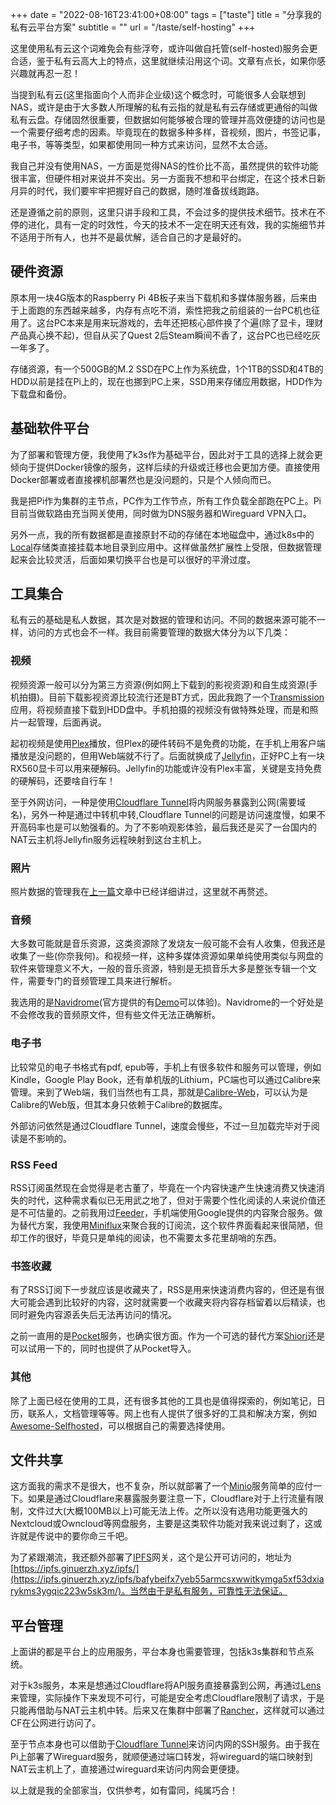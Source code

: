 +++
date = "2022-08-16T23:41:00+08:00"
tags = ["taste"]
title = "分享我的私有云平台方案"
subtitle = ""
url = "/taste/self-hosting"
+++

这里使用私有云这个词难免会有些浮夸，或许叫做自托管(self-hosted)服务会更合适，鉴于私有云高大上的特点，这里就继续沿用这个词。文章有点长，如果你感兴趣就再忍一忍！

当提到私有云(这里指面向个人而非企业级)这个概念时，可能很多人会联想到NAS，或许是由于大多数人所理解的私有云指的就是私有云存储或更通俗的叫做私有云盘。存储固然很重要，但数据如何能够被合理的管理并高效便捷的访问也是一个需要仔细考虑的因素。毕竟现在的数据多种多样，音视频，图片，书签记事，电子书，等等类型，如果都使用同一种方式来访问，显然不太合适。

我自己并没有使用NAS，一方面是觉得NAS的性价比不高，虽然提供的软件功能很丰富，但硬件相对来说并不突出。另一方面我不想和平台绑定，在这个技术日新月异的时代，我们要牢牢把握好自己的数据，随时准备拔线跑路。

还是遵循之前的原则，这里只讲手段和工具，不会过多的提供技术细节。技术在不停的进化，具有一定的时效性，今天的技术不一定在明天还有效，我的实施细节并不适用于所有人，也并不是最优解，适合自己的才是最好的。

## 硬件资源

原本用一块4G版本的Raspberry Pi 4B板子来当下载机和多媒体服务器，后来由于上面跑的东西越来越多，内存有点吃不消，索性把我之前组装的一台PC机也征用了。这台PC本来是用来玩游戏的，去年还把核心部件换了个遍(除了显卡，理财产品真心换不起)，但自从买了Quest 2后Steam瞬间不香了，这台PC也已经吃灰一年多了。

存储资源，有一个500GB的M.2 SSD在PC上作为系统盘，1个1TB的SSD和4TB的HDD以前是挂在Pi上的，现在也挪到PC上来，SSD用来存储应用数据，HDD作为下载盘和备份。

## 基础软件平台

为了部署和管理方便，我使用了k3s作为基础平台，因此对于工具的选择上就会更倾向于提供Docker镜像的服务，这样后续的升级或迁移也会更加方便。直接使用Docker部署或者直接裸机部署然也是没问题的，只是个人倾向而已。

我是把Pi作为集群的主节点，PC作为工作节点，所有工作负载全部跑在PC上。Pi目前当做软路由充当网关使用，同时做为DNS服务器和Wireguard VPN入口。

另外一点，我的所有数据都是直接原封不动的存储在本地磁盘中，通过k8s中的[Local](https://kubernetes.io/docs/concepts/storage/storage-classes/#local)存储类直接挂载本地目录到应用中。这样做虽然扩展性上受限，但数据管理起来会比较灵活，后面如果切换平台也是可以很好的平滑过度。

## 工具集合

私有云的基础是私人数据，其次是对数据的管理和访问。不同的数据来源可能不一样，访问的方式也会不一样。我目前需要管理的数据大体分为以下几类：

### 视频

视频资源一般可以分为第三方资源(例如网上下载到的影视资源)和自生成资源(手机拍摄)。目前下载影视资源比较流行还是BT方式，因此我跑了一个[Transmission](https://www.transmissionbt.com/)应用，将视频直接下载到HDD盘中。手机拍摄的视频没有做特殊处理，而是和照片一起管理，后面再说。

起初视频是使用[Plex](https://www.plex.tv/)播放，但Plex的硬件转码不是免费的功能，在手机上用客户端播放是没问题的，但用Web端就不行了。后面就换成了[Jellyfin](https://jellyfin.org/)，正好PC上有一块RX560显卡可以用来硬解码。Jellyfin的功能或许没有Plex丰富，关键是支持免费的硬解码，还要啥自行车！

至于外网访问，一种是使用[Cloudflare Tunnel](https://www.cloudflare.com/zh-cn/products/tunnel/)将内网服务暴露到公网(需要域名)，另外一种是通过中转机中转,Cloudflare Tunnel的问题是访问速度慢，如果不开高码率也是可以勉强看的。为了不影响观影体验，最后我还是买了一台国内的NAT云主机将Jellyfin服务远程映射到这台主机上。

### 照片

照片数据的管理我在[上一篇](photoprism.md)文章中已经详细讲过，这里就不再赘述。

### 音频

大多数可能就是音乐资源，这类资源除了发烧友一般可能不会有人收集，但我还是收集了一些(你奈我何)。和视频一样，这种多媒体资源如果单纯使用类似与网盘的软件来管理意义不大，一般的音乐资源，特别是无损音乐大多是整张专辑一个文件，需要专门的音频管理工具来进行解析。

我选用的是[Navidrome](https://www.navidrome.org/)(官方提供的有[Demo](https://demo.navidrome.org/)可以体验)。Navidrome的一个好处是不会修改我的音频原文件，但有些文件无法正确解析。

### 电子书

比较常见的电子书格式有pdf, epub等，手机上有很多软件和服务可以管理，例如Kindle，Google Play Book，还有单机版的Lithium，PC端也可以通过Calibre来管理。来到了Web端，我们当然也有工具，那就是[Calibre-Web](https://github.com/janeczku/calibre-web)，可以认为是Calibre的Web版，但其本身只依赖于Calibre的数据库。

外部访问依然是通过Cloudflare Tunnel，速度会慢些，不过一旦加载完毕对于阅读是不影响的。

### RSS Feed

RSS订阅虽然现在会觉得是老古董了，毕竟在一个内容快速产生快速消费又快速消失的时代，这种需求看似已无用武之地了，但对于需要个性化阅读的人来说价值还是不可估量的。之前我用过[Feeder](https://feeder.co/reader)，手机端使用Google提供的内容聚合服务。做为替代方案，我使用[Miniflux](https://miniflux.app/)来聚合我的订阅流，这个软件界面看起来很简陋，但却工作的很好，毕竟只是单纯的阅读，也不需要太多花里胡哨的东西。

### 书签收藏

有了RSS订阅下一步就应该是收藏夹了，RSS是用来快速消费内容的，但还是有很大可能会遇到比较好的内容，这时就需要一个收藏夹将内容存档留着以后精读，也同时避免内容源丢失后无法再访问的情况。

之前一直用的是[Pocket](https://getpocket.com/)服务，也确实很方面。作为一个可选的替代方案[Shiori](https://github.com/go-shiori/shiori)还是可以试用一下的，同时也提供了从Pocket导入。

### 其他

除了上面已经在使用的工具，还有很多其他的工具也是值得探索的，例如笔记，日历，联系人，文档管理等等。网上也有人提供了很多好的工具和解决方案，例如[Awesome-Selfhosted](https://github.com/awesome-selfhosted/awesome-selfhosted)，可以根据自己的需要选择使用。

## 文件共享

这方面我的需求不是很大，也不复杂，所以就部署了一个[Minio](https://min.io/)服务简单的应付一下。如果是通过Cloudflare来暴露服务要注意一下，Cloudflare对于上行流量有限制，文件过大(大概100MB以上)可能无法上传。之所以没有选用功能更强大的Nextcloud或Owncloud等网盘服务，主要是这类软件功能对我来说过剩了，这或许就是传说中的要你命三千吧。

为了紧跟潮流，我还额外部署了[IPFS](https://ipfs.io/)网关，这个是公开可访问的，地址为[https://ipfs.ginuerzh.xyz/ipfs/](https://ipfs.ginuerzh.xyz/ipfs/bafybeifx7yeb55armcsxwwitkymga5xf53dxiarykms3ygqic223w5sk3m/)。当然由于是私有服务，可靠性无法保证。

## 平台管理

上面讲的都是平台上的应用服务，平台本身也需要管理，包括k3s集群和节点系统。

对于k3s服务，本来是想通过Cloudflare将API服务直接暴露到公网，再通过[Lens](https://k8slens.dev/)来管理，实际操作下来发现不可行，可能是安全考虑Cloudflare限制了请求，于是只能再借助与NAT云主机中转。后来又在集群中部署了[Rancher](https://rancher.com/)，这样就可以通过CF在公网进行访问了。

至于节点本身也可以借助于[Cloudflare Tunnel](https://developers.cloudflare.com/cloudflare-one/tutorials/ssh/)来访问内网的SSH服务。由于我在Pi上部署了Wireguard服务，就顺便通过端口转发，将wireguard的端口映射到NAT云主机上了，直接通过wireguard来访问内网会更便捷。

以上就是我的全部家当，仅供参考，如有雷同，纯属巧合！